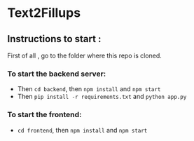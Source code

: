 # Text2Fillups
## Instructions to start :
First of all , go to the folder where this repo is cloned.
### To start the backend server:
- Then `cd backend`, then `npm install` and `npm start`
- Then `pip install -r requirements.txt` and `python app.py`
### To start the frontend:
- `cd frontend`, then `npm install` and `npm start`
